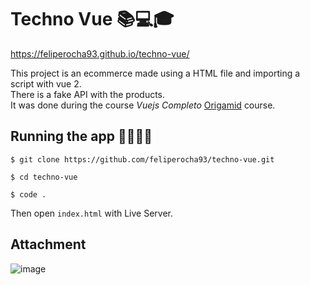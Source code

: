 # Techno Vue 📚💻🎓
https://feliperocha93.github.io/techno-vue/

This project is an ecommerce made using a HTML file and importing a script with vue 2.  
There is a fake API with the products.  
It was done during the course *Vuejs Completo* [Origamid](https://origamid.com.br/]) course.
    
## Running the app 🏃🏼‍♂🔥
```
$ git clone https://github.com/feliperocha93/techno-vue.git

$ cd techno-vue

$ code .
```
Then open `index.html` with Live Server.

## Attachment

![image](https://user-images.githubusercontent.com/42521544/211174912-6c89ba57-18a8-404d-b28d-2ad4f487310c.png)

